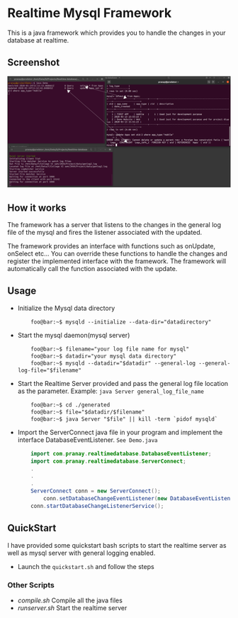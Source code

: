 # Realtime Mysql Framework
This is a java framework which provides you to handle the changes in your database at realtime.

## Screenshot
![Demo](Demo.png "Demo")

## How it works
The framework has a server that listens to the changes in the general log file of the mysql and fires the listener associated with the updated.

The framework provides an interface with functions such as onUpdate, onSelect etc... You can override these functions to handle the changes and register the implemented interface with the framework. The framework will automatically call the function associated with the update.

## Usage
- Initialize the Mysql data directory
    ```console
        foo@bar:~$ mysqld --initialize --data-dir="datadirectory"
    ```
- Start the mysql daemon(mysql server)
    ```console
        foo@bar:~$ filename="your log file name for mysql"
        foo@bar:~$ datadir="your mysql data directory"
        foo@bar:~$ mysqld --datadir="$datadir" --general-log --general-log-file="$filename" 
    ```
- Start the Realtime Server provided and pass the general log file location as the parameter. Example: `java Server general_log_file_name`
    ```console
        foo@bar:~$ cd ./generated
        foo@bar:~$ file="$datadir/$filename"
        foo@bar:~$ java Server "$file" || kill -term `pidof mysqld`
    ```
- Import the ServerConnect java file in your program and implement the interface DatabaseEventListener. `See Demo.java`
    ```java
        import com.pranay.realtimedatabase.DatabaseEventListener;
        import com.pranay.realtimedatabase.ServerConnect;
        .
        .
        .
        ServerConnect conn = new ServerConnect();
            conn.setDatabaseChangeEventListener(new DatabaseEventListener() {...} );
        conn.startDatabaseChangeListenerService();
    ```
## QuickStart
I have provided some quickstart bash scripts to start the realtime server as well as mysql server with general logging enabled.
- Launch the `quickstart.sh` and follow the steps

### Other Scripts
- *compile.sh* Compile all the java files
- *runserver.sh* Start the realtime server